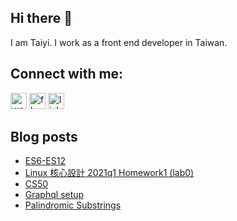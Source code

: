 ## Hi there 👋

I am Taiyi. I work as a front end developer in Taiwan.

## Connect with me:

[<img alt="website" src="https://cdn-icons-png.flaticon.com/512/220/220208.png" width="26px"/>][website]
[<img alt="fb" src="https://cdn-icons-png.flaticon.com/512/174/174848.png" width="26px"/>][facebook]
[<img alt="linkedin" src="https://cdn-icons-png.flaticon.com/512/174/174857.png" width="26px"/>][linkedin]

## Blog posts

<!-- BLOG-POST-LIST:START -->
- [ES6-ES12](https://moved0311.github.io/2021-08-29-ES6/)
- [Linux 核心設計 2021q1 Homework1 (lab0)](https://moved0311.github.io/2021-03-22-linux-lab0-c/)
- [CS50](https://moved0311.github.io/2021-03-03-CS0/)
- [Graphql setup](https://moved0311.github.io/2020-12-17-graphql/)
- [Palindromic Substrings](https://moved0311.github.io/2020-09-21-PalindromicSubString/)
<!-- BLOG-POST-LIST:END -->

[website]: https://moved0311.github.io/
[facebook]: https://www.facebook.com/profile.php?id=100000329876068
[linkedin]: https://www.linkedin.com/in/jiang-taiyi-7854ba205/

<!-- TODO: fix github action setting -->
<!-- update 20210905 -->
